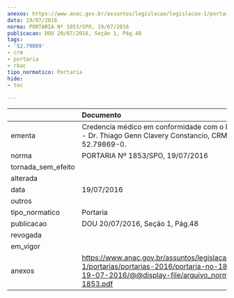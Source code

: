 ```yaml
---
anexos: https://www.anac.gov.br/assuntos/legislacao/legislacao-1/portarias/portarias-2016/portaria-no-1853-spo-19-07-2016/@@display-file/arquivo_norma/PA2016-1853.pdf
data: 19/07/2016
norma: PORTARIA Nº 1853/SPO, 19/07/2016
publicacao: DOU 20/07/2016, Seção 1, Pág.48
tags:
- '52.79869'
- crm
- portaria
- rbac
tipo_normatico: Portaria
hide: 
- toc 
 
---
```


|                    | Documento                                                                                                                                                      |
|:-------------------|:---------------------------------------------------------------------------------------------------------------------------------------------------------------|
| ementa             | Credencia médico em conformidade com o RBAC nº 67 - Dr. Thiago Genn Clavery Constancio, CRM-RJ 52.79869-0.                                                     |
| norma              | PORTARIA Nº 1853/SPO, 19/07/2016                                                                                                                               |
| tornada_sem_efeito |                                                                                                                                                                |
| alterada           |                                                                                                                                                                |
| data               | 19/07/2016                                                                                                                                                     |
| outros             |                                                                                                                                                                |
| tipo_normatico     | Portaria                                                                                                                                                       |
| publicacao         | DOU 20/07/2016, Seção 1, Pág.48                                                                                                                                |
| revogada           |                                                                                                                                                                |
| em_vigor           |                                                                                                                                                                |
| anexos             | https://www.anac.gov.br/assuntos/legislacao/legislacao-1/portarias/portarias-2016/portaria-no-1853-spo-19-07-2016/@@display-file/arquivo_norma/PA2016-1853.pdf |